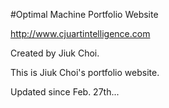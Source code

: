 #Optimal Machine Portfolio Website

http://www.cjuartintelligence.com

Created by Jiuk Choi.

This is Jiuk Choi's portfolio website.

Updated since Feb. 27th...


